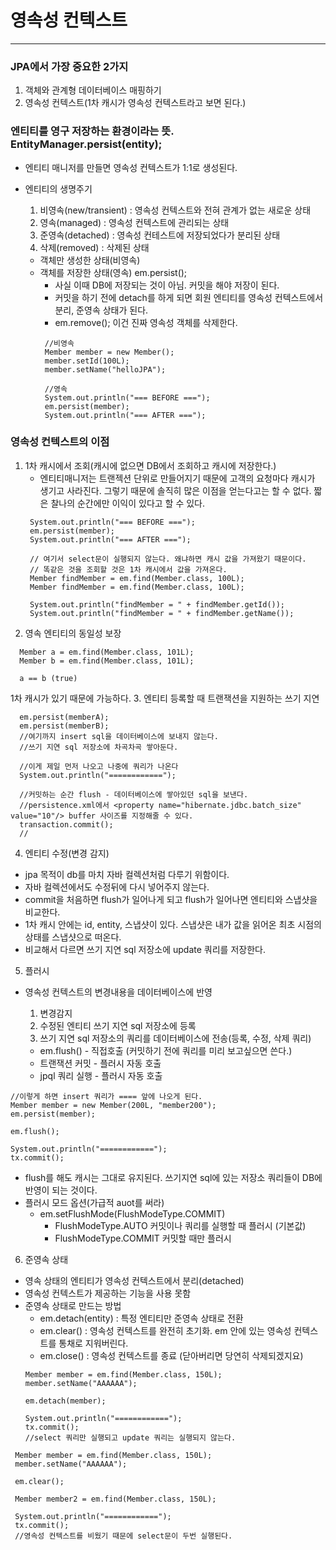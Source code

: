 # 영속성 컨텍스트
___

### JPA에서 가장 중요한 2가지
1. 객체와 관계형 데이터베이스 매핑하기
2. 영속성 컨텍스트(1차 캐시가 영속성 컨텍스트라고 보면 된다.)

### 엔티티를 영구 저장하는 환경이라는 뜻. EntityManager.persist(entity);

- 엔티티 매니저를 만들면 영속성 컨텍스트가 1:1로 생성된다.
- 엔티티의 생명주기
  1. 비영속(new/transient) : 영속성 컨텍스트와 전혀 관계가 없는 새로운 상태
  2. 영속(managed) : 영속성 컨텍스트에 관리되는 상태
  3. 준영속(detached) : 영속성 컨테스트에 저장되었다가 분리된 상태
  4. 삭제(removed) : 삭제된 상태

  - 객체만 생성한 상태(비영속)
  - 객체를 저장한 상태(영속) em.persist();
    - 사실 이때 DB에 저장되는 것이 아님. 커밋을 해야 저장이 된다.
    - 커밋을 하기 전에  detach를 하게 되면 회원 엔티티를 영속성 컨텍스트에서 분리, 준영속 상태가 된다.
    - em.remove(); 이건 진짜 영속성 객체를 삭제한다.
    ```agsl
     //비영속
     Member member = new Member();
     member.setId(100L);
     member.setName("helloJPA");

     //영속
     System.out.println("=== BEFORE ===");
     em.persist(member);
     System.out.println("=== AFTER ===");
    ```

### 영속성 컨텍스트의 이점
1. 1차 캐시에서 조회(캐시에 없으면 DB에서 조회하고 캐시에 저장한다.)
   - 엔티티매니저는 트랜젝션 단위로 만들어지기 때문에 고객의 요청마다 캐시가 생기고 사라진다. 그렇기 때문에 솔직히 많은 이점을 얻는다고는 할 수 없다. 짧은 찰나의 순간에만 이익이 있다고 할 수 있다.
   ```agsl
    System.out.println("=== BEFORE ===");
    em.persist(member);
    System.out.println("=== AFTER ===");
            
    // 여기서 select문이 실행되지 않는다. 왜냐하면 캐시 값을 가져왔기 때문이다.
    // 똑같은 것을 조회할 것은 1차 캐시에서 값을 가져온다.
    Member findMember = em.find(Member.class, 100L);
    Member findMember = em.find(Member.class, 100L);
   
    System.out.println("findMember = " + findMember.getId());
    System.out.println("findMember = " + findMember.getName());
   ```
2. 영속 엔티티의 동일성 보장
```agsl
  Member a = em.find(Member.class, 101L);
  Member b = em.find(Member.class, 101L);
  
  a == b (true)
```
1차 캐시가 있기 때문에 가능하다.
3. 엔티티 등록할 때 트랜잭션을 지원하는 쓰기 지연
```agsl
  em.persist(memberA);
  em.persist(memberB);
  //여기까지 insert sql을 데이터베이스에 보내지 않는다.
  //쓰기 지연 sql 저장소에 차곡차곡 쌓아둔다.

  //이게 제일 먼저 나오고 나중에 쿼리가 나온다
  System.out.println("============");
 
  //커밋하는 순간 flush - 데이터베이스에 쌓아있던 sql을 보낸다.
  //persistence.xml에서 <property name="hibernate.jdbc.batch_size" value="10"/> buffer 사이즈를 지정해줄 수 있다.
  transaction.commit();
  //
```

4. 엔티티 수정(변경 감지)
- jpa 목적이 db를 마치 자바 컬렉션처럼 다루기 위함이다.
- 자바 컬렉션에서도 수정뒤에 다시 넣어주지 않는다.
- commit을 처음하면 flush가 일어나게 되고 flush가 일어나면 엔티티와 스냅샷을 비교한다.
- 1차 캐시 안에는 id, entity, 스냅샷이 있다. 스냅샷은 내가 값을 읽어온 최초 시점의 상태를 스냅샷으로 떠온다.
- 비교해서 다르면 쓰기 지연 sql 저장소에 update 쿼리를 저장한다.

5. 플러시   
- 영속성 컨텍스트의 변경내용을 데이터베이스에 반영
  1. 변경감지
  2. 수정된 엔티티 쓰기 지연 sql 저장소에 등록
  3. 쓰기 지연 sql 저장소의 쿼리를 데이터베이스에 전송(등록, 수정, 삭제 쿼리)
  
  - em.flush() - 직접호출 (커밋하기 전에 쿼리를 미리 보고싶으면 쓴다.)
  - 트랜잭션 커밋 - 플러시 자동 호출
  - jpql 쿼리 실행 - 플러시 자동 호출
```agsl
//이렇게 하면 insert 쿼리가 ==== 앞에 나오게 된다.
Member member = new Member(200L, "member200");
em.persist(member);

em.flush();

System.out.println("============");
tx.commit();
```

- flush를 해도 캐시는 그대로 유지된다. 쓰기지연 sql에 있는 저장소 쿼리들이 DB에 반영이 되는 것이다.
- 플러시 모드 옵션(가급적 auot를 써라)
  - em.setFlushMode(FlushModeType.COMMIT)
    - FlushModeType.AUTO 커밋이나 쿼리를 실행할 때 플러시 (기본값)
    - FlushModeType.COMMIT 커밋할 때만 플러시

6. 준영속 상태
- 영속 상태의 엔티티가 영속성 컨텍스트에서 분리(detached)
- 영속성 컨텍스트가 제공하는 기능을 사용 못함
- 준영속 상태로 만드는 방법
  - em.detach(entity) : 특정 엔티티만 준영속 상태로 전환
  - em.clear() : 영속성 컨텍스트를 완전히 초기화. em 안에 있는 영속성 컨텍스트를 통채로 지워버린다.
  - em.close() : 영속성 컨텍스트를 종료 (닫아버리면 당연히 삭제되겠지요)
  ```agsl
  Member member = em.find(Member.class, 150L);
  member.setName("AAAAAA");
  
  em.detach(member);
  
  System.out.println("============");
  tx.commit();
  //select 쿼리만 실행되고 update 쿼리는 실행되지 않는다.
  ```

```agsl
 Member member = em.find(Member.class, 150L);
 member.setName("AAAAAA");

 em.clear();

 Member member2 = em.find(Member.class, 150L);

 System.out.println("============");
 tx.commit();
 //영속성 컨텍스트를 비웠기 때문에 select문이 두번 실행된다.
```

 